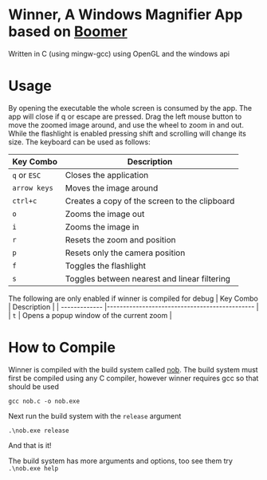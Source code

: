 # Winner, A Windows Magnifier App based on [Boomer](https://github.com/tsoding/boomer)

Written in C (using mingw-gcc) using OpenGL and the windows api

# Usage

By opening the executable the whole screen is consumed by the app. The app will close if q or escape are pressed. Drag the left mouse button to move the zoomed image around, and use the wheel to zoom in and out. While the flashlight is enabled pressing shift and scrolling will change its size. The keyboard can be used as follows:

| Key Combo     | Description                                   |
| ------------- |---------------------------------------------- |
| `q` or `ESC`  | Closes the application                        |
| `arrow keys`  | Moves the image around                        |
| `ctrl+c`      | Creates a copy of the screen to the clipboard |
| `o`           | Zooms the image out                           |
| `i`           | Zooms the image in                            |
| `r`           | Resets the zoom and position                  |
| `p`           | Resets only the camera position               |
| `f`           | Toggles the flashlight                        |
| `s`           | Toggles between nearest and linear filtering  |

The following are only enabled if winner is compiled for debug
| Key Combo     | Description                                   |
| ------------- |---------------------------------------------- |
| `t`           | Opens a popup window of the current zoom      |

# How to Compile

Winner is compiled with the build system called [nob](https://github.com/tsoding/nob.h). The build system must first be compiled using any C compiler, however winner requires gcc so that should be used

`gcc nob.c -o nob.exe`

Next run the build system with the `release` argument

`.\nob.exe release`

And that is it!

The build system has more arguments and options, too see them try `.\nob.exe help`
